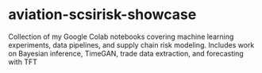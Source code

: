 # aviation-scsirisk-showcase
Collection of my Google Colab notebooks covering machine learning experiments, data pipelines, and supply chain risk modeling. Includes work on Bayesian inference, TimeGAN, trade data extraction, and forecasting with TFT
